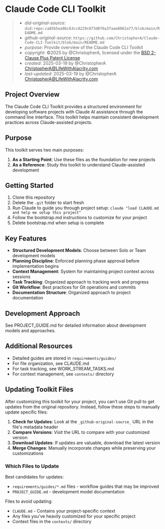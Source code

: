 # Claude Code CLI Toolkit

> - _did-original-source_: `did:repo:ca85b5ea9bc63cc8229c073d8f6a3faae8062a77/blob/main/README.md`
> - _github-original-source_: `https://github.com/ChristopherA/Claude-Code-CLI-Toolkit/blob/main/README.md`
> - _purpose_: Provide overview of the Claude Code CLI Toolkit
> - _copyright_: ©2025 by @ChristopherA, licensed under the [BSD 2-Clause Plus Patent License](https://spdx.org/licenses/BSD-2-Clause-Patent.html)
> - _created_: 2025-03-19 by @ChristopherA <ChristopherA@LifeWithAlacrity.com>
> - _last-updated_: 2025-03-19 by @ChristopherA <ChristopherA@LifeWithAlacrity.com>

## Project Overview

The Claude Code CLI Toolkit provides a structured environment for developing software projects with Claude AI assistance through the command line interface. This toolkit helps maintain consistent development practices across Claude-assisted projects.

## Purpose

This toolkit serves two main purposes:

1. **As a Starting Point**: Use these files as the foundation for new projects
2. **As a Reference**: Study this toolkit to understand Claude-assisted development

## Getting Started

1. Clone this repository
2. Delete the `.git` folder to start fresh
3. Run Claude to guide you through project setup: `claude "load CLAUDE.md and help me setup this project"`
4. Follow the bootstrap.md instructions to customize for your project
5. Delete bootstrap.md when setup is complete

## Key Features

- **Structured Development Models**: Choose between Solo or Team development models
- **Planning Discipline**: Enforced planning phase approval before implementation begins
- **Context Management**: System for maintaining project context across sessions
- **Task Tracking**: Organized approach to tracking work and progress
- **Git Workflow**: Best practices for Git operations and commits
- **Documentation Structure**: Organized approach to project documentation

## Development Approach

See PROJECT_GUIDE.md for detailed information about development models and approaches.

## Additional Resources

- Detailed guides are stored in `requirements/guides/`
- For file organization, see CLAUDE.md
- For task tracking, see WORK_STREAM_TASKS.md
- For context management, see `contexts/` directory

## Updating Toolkit Files

After customizing this toolkit for your project, you can't use Git pull to get updates from the original repository. Instead, follow these steps to manually update specific files:

1. **Check for Updates**: Look at the `_github-original-source_` URL in the file's metadata header
2. **Compare Versions**: Visit the URL to compare with your customized version
3. **Download Updates**: If updates are valuable, download the latest version
4. **Merge Changes**: Manually incorporate changes while preserving your customizations

### Which Files to Update

Best candidates for updates:
- `requirements/guides/*.md` files - workflow guides that may be improved
- `PROJECT_GUIDE.md` - development model documentation

Files to avoid updating:
- `CLAUDE.md` - Contains your project-specific context
- Any files you've heavily customized for your specific project
- Context files in the `contexts/` directory